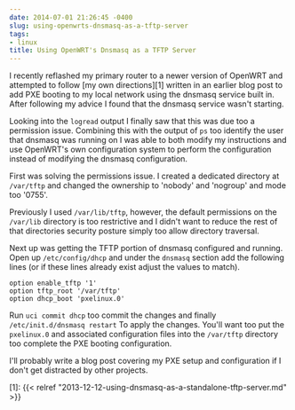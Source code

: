 ```yaml
---
date: 2014-07-01 21:26:45 -0400
slug: using-openwrts-dnsmasq-as-a-tftp-server
tags:
- linux
title: Using OpenWRT's Dnsmasq as a TFTP Server
---
```


I recently reflashed my primary router to a newer version of OpenWRT and
attempted to follow [my own directions][1] written in an earlier blog post to
add PXE booting to my local network using the dnsmasq service built in. After
following my advice I found that the dnsmasq service wasn't starting.

Looking into the `logread` output I finally saw that this was due too a
permission issue. Combining this with the output of `ps` too identify the user
that dnsmasq was running on I was able to both modify my instructions and use
OpenWRT's own configuration system to perform the configuration instead of
modifying the dnsmasq configuration.

First was solving the permissions issue. I created a dedicated directory at
`/var/tftp` and changed the ownership to 'nobody' and 'nogroup' and mode too
'0755'.

Previously I used `/var/lib/tftp`, however, the default permissions on the
`/var/lib` directory is too restrictive and I didn't want to reduce the rest of
that directories security posture simply too allow directory traversal.

Next up was getting the TFTP portion of dnsmasq configured and running. Open up
`/etc/config/dhcp` and under the `dnsmasq` section add the following lines (or
if these lines already exist adjust the values to match).

```
option enable_tftp '1'
option tftp_root '/var/tftp'
option dhcp_boot 'pxelinux.0'
```

Run `uci commit dhcp` too commit the changes and finally `/etc/init.d/dnsmasq
restart` To apply the changes. You'll want too put the `pxelinux.0` and
associated configuration files into the `/var/tftp` directory too complete the
PXE booting configuration.

I'll probably write a blog post covering my PXE setup and configuration if I
don't get distracted by other projects.

[1]: {{< relref "2013-12-12-using-dnsmasq-as-a-standalone-tftp-server.md" >}}
